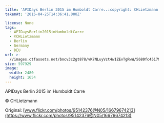 ```yaml
---
title: 'APIDays Berlin 2015 im Humboldt Carre..:copyright: CHLietzmann.'
takenAt: '2015-04-25T14:36:41.000Z'

license: None
tags:
  - APIDaysBerlin2015imHumboldtCarre
  - ©CHLietzmann
  - Berlin
  - Germany
  - DEU
url: >-
  //images.ctfassets.net/bncv3c2gt878/vK7NLuyVzt4wIZEvTgRwW/5680fc451795e367c26ce199e6e47f52/apidays-berlin-2015-im-humboldt-carre-chlietzmann_17142739900_o
size: 597929
image:
  width: 2480
  height: 1654
---
```


APIDays Berlin 2015 im Humboldt Carre

:copyright: CHLietzmann

Original: [www.flickr.com/photos/95142376@N05/16679674213](https://www.flickr.com/photos/95142376@N05/16679674213)
